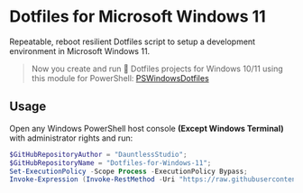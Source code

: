 # Dotfiles for Microsoft Windows 11

Repeatable, reboot resilient Dotfiles script to setup a development environment in Microsoft Windows 11.

> Now you create and run 🚀 Dotfiles projects for Windows 10/11 using this module for PowerShell: [PSWindowsDotfiles](https://github.com/JMOrbegoso/PSWindowsDotfiles)

## Usage

Open any Windows PowerShell host console **(Except Windows Terminal)** with administrator rights and run:

```Powershell
$GitHubRepositoryAuthor = "DauntlessStudio";
$GitHubRepositoryName = "Dotfiles-for-Windows-11";
Set-ExecutionPolicy -Scope Process -ExecutionPolicy Bypass;
Invoke-Expression (Invoke-RestMethod -Uri "https://raw.githubusercontent.com/${GitHubRepositoryAuthor}/${GitHubRepositoryName}/main/Download.ps1");
```